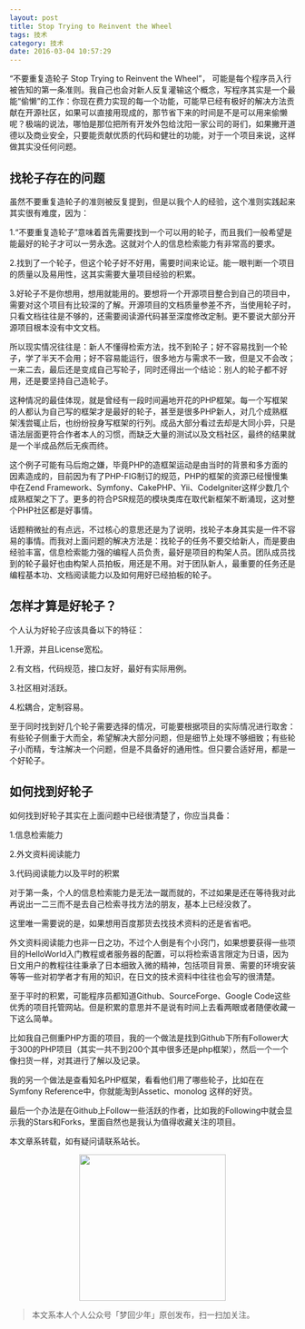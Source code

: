 ```yaml
---
layout: post
title: Stop Trying to Reinvent the Wheel
tags: 技术
category: 技术
date: 2016-03-04 10:57:29
---
```


“不要重复造轮子 Stop Trying to Reinvent the Wheel”， 可能是每个程序员入行被告知的第一条准则。我自己也会对新人反复灌输这个概念，写程序其实是一个最能“偷懒”的工作：你现在费力实现的每一个功能，可能早已经有极好的解决方法贡献在开源社区，如果可以直接用现成的，那节省下来的时间是不是可以用来偷懒呢？极端的说法，哪怕是那位把所有开发外包给沈阳一家公司的哥们，如果撇开道德以及商业安全，只要能贡献优质的代码和健壮的功能，对于一个项目来说，这样做其实没任何问题。

## 找轮子存在的问题

虽然不要重复造轮子的准则被反复提到，但是以我个人的经验，这个准则实践起来其实很有难度，因为：

1.“不要重复造轮子”意味着首先需要找到一个可以用的轮子，而且我们一般希望是能最好的轮子才可以一劳永逸。这就对个人的信息检索能力有非常高的要求。

2.找到了一个轮子，但这个轮子好不好用，需要时间来论证。能一眼判断一个项目的质量以及易用性，这其实需要大量项目经验的积累。

3.好轮子不是你想用，想用就能用的。要想将一个开源项目整合到自己的项目中，需要对这个项目有比较深的了解。开源项目的文档质量参差不齐，当使用轮子时，只看文档往往是不够的，还需要阅读源代码甚至深度修改定制。更不要说大部分开源项目根本没有中文文档。

所以现实情况往往是：新人不懂得检索方法，找不到轮子；好不容易找到一个轮子，学了半天不会用；好不容易能运行，很多地方与需求不一致，但是又不会改；一来二去，最后还是变成自己写轮子，同时还得出一个结论：别人的轮子都不好用，还是要坚持自己造轮子。

这种情况的最佳体现，就是曾经有一段时间遍地开花的PHP框架。每一个写框架的人都认为自己写的框架才是最好的轮子，甚至是很多PHP新人，对几个成熟框架浅尝辄止后，也纷纷投身写框架的行列。成品大部分看过去却是大同小异，只是语法层面更符合作者本人的习惯，而缺乏大量的测试以及文档社区，最终的结果就是一个半成品然后无疾而终。

这个例子可能有马后炮之嫌，毕竟PHP的造框架运动是由当时的背景和多方面的因素造成的，目前因为有了PHP-FIG制订的规范，PHP的框架的资源已经慢慢集中在Zend Framework、Symfony、CakePHP、Yii、CodeIgniter这样少数几个成熟框架之下了。更多的符合PSR规范的模块类库在取代新框架不断涌现，这对整个PHP社区都是好事情。

话题稍微扯的有点远，不过核心的意思还是为了说明，找轮子本身其实是一件不容易的事情。而我对上面问题的解决方法是：找轮子的任务不要交给新人，而是要由经验丰富，信息检索能力强的编程人员负责，最好是项目的构架人员。团队成员找到的轮子最好也由构架人员拍板，用还是不用。对于团队新人，最重要的任务还是编程基本功、文档阅读能力以及如何用好已经拍板的轮子。

## 怎样才算是好轮子？

个人认为好轮子应该具备以下的特征：

1.开源，并且License宽松。

2.有文档，代码规范，接口友好，最好有实际用例。

3.社区相对活跃。

4.松耦合，定制容易。

至于同时找到好几个轮子需要选择的情况，可能要根据项目的实际情况进行取舍：有些轮子侧重于大而全，希望解决大部分问题，但是细节上处理不够细致；有些轮子小而精，专注解决一个问题，但是不具备好的通用性。但只要合适好用，都是一个好轮子。

## 如何找到好轮子

如何找到好轮子其实在上面问题中已经很清楚了，你应当具备：

1.信息检索能力

2.外文资料阅读能力

3.代码阅读能力以及平时的积累

对于第一条，个人的信息检索能力是无法一蹴而就的，不过如果是还在等待我对此再说出一二三而不是去自己检索寻找方法的朋友，基本上已经没救了。

这里唯一需要说的是，如果想用百度那货去找技术资料的还是省省吧。

外文资料阅读能力也非一日之功，不过个人倒是有个小窍门，如果想要获得一些项目的HelloWorld入门教程或者服务器的配置，可以将检索语言限定为日语，因为日文用户的教程往往秉承了日本细致入微的精神，包括项目背景、需要的环境安装等等一些对初学者才有用的知识，在日文的技术资料中往往也会写的很清楚。

至于平时的积累，可能程序员都知道Github、SourceForge、Google Code这些优秀的项目托管网站。但是积累的意思并不是说有时间上去看两眼或者随便收藏一下这么简单。

比如我自己侧重PHP方面的项目，我的一个做法是找到Github下所有Follower大于300的PHP项目（其实一共不到200个其中很多还是php框架），然后一个一个像扫货一样，对其进行了解以及记录。

我的另一个做法是查看知名PHP框架，看看他们用了哪些轮子，比如在在Symfony Reference中，你就能淘到Assetic、monolog 这样的好货。

最后一个办法是在Github上Follow一些活跃的作者，比如我的Following中就会显示我的Stars和Forks，里面自然也是我认为值得收藏关注的项目。

本文章系转载，如有疑问请联系站长。

<div align="center">
<img src="http://rann.cc/assets/img/qrcode-logo.png" width="258" height="258" />
</div>

> 本文系本人个人公众号「梦回少年」原创发布，扫一扫加关注。